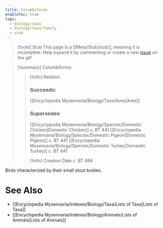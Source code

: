 ```yaml
---
title: Columbiforms
enableToc: true
tags:
  - biology/taxa
  - biology/taxa/family
  - stub
---
```


> [!note] Stub
> This page is a [[Meta/Stub|stub]], meaning it is incomplete. Help expand it by commenting or create a new [issue](https://github.com/RagtimeGal/quartz--encyclopedia-mysenvaria/issues/new/choose) on the git!


> [!summary] Columbiforms
> > [!info] Relation
> > ### Succeeds:
> > [[Encyclopedia Mysenvaria/Biology/Taxa/Aves|Aves]]
> > ### Supersedes 
> > [[Encyclopedia Mysenvaria/Biology/Species/Domestic Chicken|Domestic Chicken]] c. BT 441
> > [[Encyclopedia Mysenvaria/Biology/Species/Domestic Pigeon|Domestic Pigeon]] c. BT 441
> > [[Encyclopedia Mysenvaria/Biology/Species/Domestic Turkey|Domestic Turkey]] c. BT 441
>
> > [!info] Creation Date
> > c. BT 466

Birds characterized by their small stout bodies.

# See Also
- [[Encyclopedia Mysenvaria/Indexes/Biology/Taxa/Lists of Taxa|Lists of Taxa]]
- [[Encyclopedia Mysenvaria/Indexes/Biology/Animals/Lists of Animals|Lists of Animals]]
